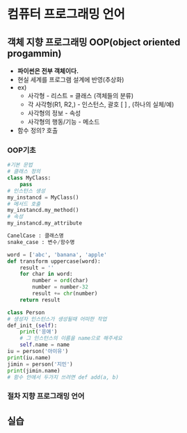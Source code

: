 # 컴퓨터 프로그래밍 언어
## 객체 지향 프로그래밍 OOP(object oriented progammin)
- **파이썬은 전부 객체이다.**
- 현실 세계를 프로그램 설계에 반영(추상화)
- ex)
    - 사각형 - 리스트 = 클래스 (객체들의 분류)
    - 각 사각형(R1, R2,) - 인스턴스, 괄호 [ ] , (하나의 실체/예)
    - 사각형의 정보 - 속성
    - 사각형의 행동/기능 - 메소드
- 함수 정의? 호출

### OOP기초
```python
#기본 문법
# 클래스 정의
class MyClass:
    pass
# 인스턴스 생성
my_instancd = MyClass()
# 메서드 호출
my_instancd.my_method()
# 속성
my_instancd.my_attribute
```
```python
CanelCase : 클래스명
snake_case : 변수/함수명
```
```python
word = ['abc', 'banana', 'apple'
def transform uppercase(word):
    result = ''
    for char in word:
        number = ord(char)
        number = number-32
        result += chr(number)
    return result    
```
```python
class Person
# 생성자 인스턴스가 생성될때 어떠한 작업
def_init_(self):
    print('응애')
    # 그 인스턴스의 이름을 name으로 해주세요
    self.name = name
iu = person('아이유')
print(iu.name)
jimin = person('지민')
print(jimin.name)
# 함수 안에서 두가지 쓰려면 def add(a, b)
```

### 절차 지향 프로그래밍 언어
## 실습
